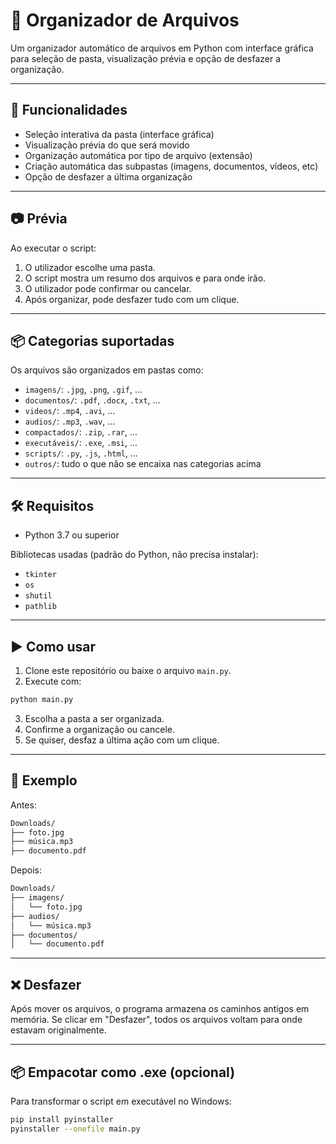 # 📂 Organizador de Arquivos

Um organizador automático de arquivos em Python com interface gráfica para seleção de pasta, visualização prévia e opção de desfazer a organização.

---

## 🚀 Funcionalidades

- Seleção interativa da pasta (interface gráfica)
- Visualização prévia do que será movido
- Organização automática por tipo de arquivo (extensão)
- Criação automática das subpastas (imagens, documentos, vídeos, etc)
- Opção de desfazer a última organização

---

## 📷 Prévia

Ao executar o script:

1. O utilizador escolhe uma pasta.
2. O script mostra um resumo dos arquivos e para onde irão.
3. O utilizador pode confirmar ou cancelar.
4. Após organizar, pode desfazer tudo com um clique.

---

## 📦 Categorias suportadas

Os arquivos são organizados em pastas como:

- `imagens/`: `.jpg`, `.png`, `.gif`, ...
- `documentos/`: `.pdf`, `.docx`, `.txt`, ...
- `videos/`: `.mp4`, `.avi`, ...
- `audios/`: `.mp3`, `.wav`, ...
- `compactados/`: `.zip`, `.rar`, ...
- `executáveis/`: `.exe`, `.msi`, ...
- `scripts/`: `.py`, `.js`, `.html`, ...
- `outros/`: tudo o que não se encaixa nas categorias acima

---

## 🛠️ Requisitos

- Python 3.7 ou superior

Bibliotecas usadas (padrão do Python, não precisa instalar):

- `tkinter`
- `os`
- `shutil`
- `pathlib`

---

## ▶️ Como usar

1. Clone este repositório ou baixe o arquivo `main.py`.
2. Execute com:

```bash
python main.py
```
3. Escolha a pasta a ser organizada.
4. Confirme a organização ou cancele.
5. Se quiser, desfaz a última ação com um clique.

---

## 🧪 Exemplo
Antes:

```bash
Downloads/
├── foto.jpg
├── música.mp3
├── documento.pdf
```
Depois:

```bash
Downloads/
├── imagens/
│   └── foto.jpg
├── audios/
│   └── música.mp3
├── documentos/
│   └── documento.pdf
```

---

## ❌ Desfazer
Após mover os arquivos, o programa armazena os caminhos antigos em memória. Se clicar em "Desfazer", todos os arquivos voltam para onde estavam originalmente.

---

## 📦 Empacotar como .exe (opcional)
Para transformar o script em executável no Windows:

```bash
pip install pyinstaller
pyinstaller --onefile main.py
```
